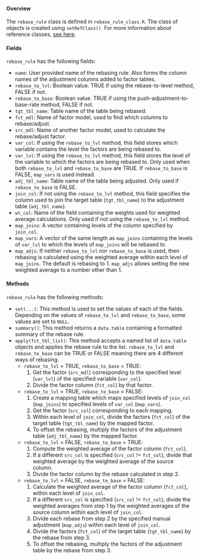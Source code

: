 #### **Overview**  
The `rebase_rule` class is defined in `rebase_rule_class.R`. The class of objects is created using `setRefClass()`.  For more information about reference classes, [see here](http://adv-r.had.co.nz/R5.html).

#### **Fields**
`rebase_rule` has the following fields:
* `name`: User provided name of the rebasing rule. Also forms the column names of the adjustment columns added to factor tables.
* `rebase_to_lvl`: Boolean value. TRUE if using the rebase-to-level method, FALSE if not.
* `rebase_to_base`: Boolean value. TRUE if using the push-adjustment-to-base-rate method, FALSE if not.
* `tgt_tbl_name`: Table name of the table being rebased.
* `fct_mdl`: Name of factor model, used to find which columns to rebase/adjust.
* `src_mdl`: Name of another factor model, used to calculate the rebase/adjust factor.
* `var_col`: If using the `rebase_to_lvl` method, this field stores which variable contains the level the factors are being rebased to.
* `var_lvl`: If using the `rebase_to_lvl` method, this field stores the level of the variable to which the factors are being rebased to. Only used when both `rebase_to_lvl` and `rebase_to_base` are TRUE. If `rebase_to_base` is FALSE, `map_vars` is used instead.
* `adj_tbl_name`: Table name of the table being adjusted. Only used if `rebase_to_base` is FALSE.
* `join_col`: If not using the `rebase_to_lvl` method, this field specifies the column used to join the target table (`tgt_tbl_name`) to the adjustment table (`adj_tbl_name`).
* `wt_col`: Name of the field containing the weights used for weighted average calculations. Only used if not using the `rebase_to_lvl` method.
* `map_joins`: A vector containing levels of the column specified by `join_col`.
* `map_vars`: A vector of the same length as `map_joins` containing the levels of `var_lvl` to which the levels of `map_joins` will be rebased to.
* `map_adjs`: If neither `rebase_to_lvl` nor `rebase_to_base` is used, then rebasing is calculated using the weighted average within each level of `map_joins`. The default is rebasing to 1. `map_adjs` allows setting the new weighted average to a number other than 1.

#### **Methods**
`rebase_rule` has the following methods:  
* `set(...)`: This method is used to set the values of each of the fields. Depending on the values of `rebase_to_lvl` and `rebase_to_base`, some values are set to `NULL`.
* `summary()`: This method returns a `data.table` containing a formatted summary of the rebase rule.
* `apply(fct_tbl_list)`: This method accepts a named list of `data.table` objects and applies the rebase rule to the list.  `rebase_to_lvl` and `rebase_to_base` can be TRUE or FALSE meaning there are 4 different ways of rebasing.
  * `rebase_to_lvl` = TRUE, `rebase_to_base` = TRUE:  
      1. Get the factor (`src_mdl`) corresponding to the specified level (`var_lvl`) of the specified variable (`var_col`).  
      2. Divide the factor column (`fct_col`) by that factor.
  * `rebase_to_lvl` = TRUE, `rebase_to_base` = FALSE: 
      1. Create a mapping table which maps specified levels of `join_col` (`map_joins`) to specified levels of `var_col` (`map_vars`).
      2. Get the factor (`src_col`) corresponding to each mapping.
      3. Within each level of `join_col`, divide the factors (`fct_col`) of the target table (`tgt_tbl_name`) by the mapped factor.
      4. To offset the rebasing, multiply the factors of the adjustment table (`adj_tbl_name`) by the mapped factor.
  * `rebase_to_lvl` = FALSE, `rebase_to_base` = TRUE:
      1. Compute the weighted average of the factor column (`fct_col`).
      2. If a different `src_col` is specified (`src_col` != `fct_col`), divide that weighted average by the weighted average of the source column.
      3. Divide the factor column by the rebase calculated in step 2.
  * `rebase_to_lvl` = FALSE, `rebase_to_base` = FALSE:
      1. Calculate the weighted average of the factor column (`fct_col`), within each level of `join_col`.
      2. If a different `src_col` is specified (`src_col` != `fct_col`), divide the weighted averages from step 1 by the weighted averages of the source column within each level of `join_col`.
      3. Divide each rebase from step 2 by the specified manual adjustment (`map_adjs`) within each level of `join_col`.
      4. Divide the factors (`fct_col`) of the target table (`tgt_tbl_name`) by the rebase from step 3.
      5. To offset the rebasing, multiply the factors of the adjustment table by the rebase from step 3.

